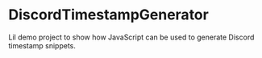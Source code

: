# DiscordTimestampGenerator
 Lil demo project to show how JavaScript can be used to generate Discord timestamp snippets.
